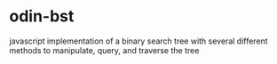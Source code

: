 # odin-bst
javascript implementation of a binary search tree with several different methods to manipulate, query, and traverse the tree
